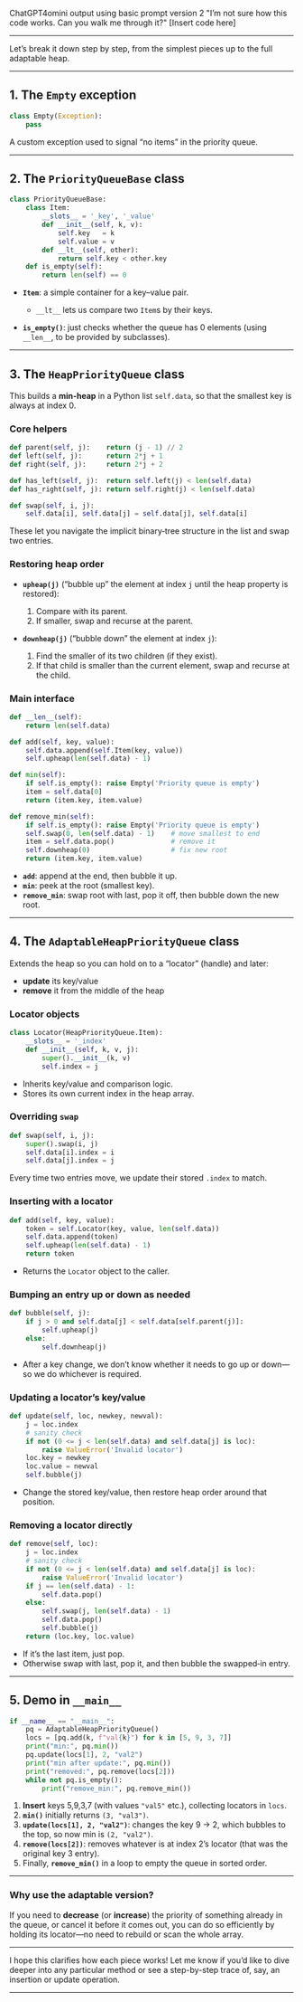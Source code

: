 ChatGPT4omini output using basic prompt version 2
"I’m not sure how this code works. Can you walk me through it?"
[Insert code here]

-----------------------------------------------------------------------------------------------------
Let’s break it down step by step, from the simplest pieces up to the full adaptable heap.

---

## 1. The `Empty` exception

```python
class Empty(Exception):
    pass
```

A custom exception used to signal “no items” in the priority queue.

---

## 2. The `PriorityQueueBase` class

```python
class PriorityQueueBase:
    class Item:
        __slots__ = '_key', '_value'
        def __init__(self, k, v):
            self.key   = k
            self.value = v
        def __lt__(self, other):
            return self.key < other.key
    def is_empty(self):
        return len(self) == 0
```

* **`Item`**: a simple container for a key–value pair.

  * `__lt__` lets us compare two `Item`s by their keys.
* **`is_empty()`**: just checks whether the queue has 0 elements (using `__len__`, to be provided by subclasses).

---

## 3. The `HeapPriorityQueue` class

This builds a **min-heap** in a Python list `self.data`, so that the smallest key is always at index 0.

### Core helpers

```python
def parent(self, j):    return (j - 1) // 2
def left(self, j):      return 2*j + 1
def right(self, j):     return 2*j + 2

def has_left(self, j):  return self.left(j) < len(self.data)
def has_right(self, j): return self.right(j) < len(self.data)

def swap(self, i, j):
    self.data[i], self.data[j] = self.data[j], self.data[i]
```

These let you navigate the implicit binary‐tree structure in the list and swap two entries.

### Restoring heap order

* **`upheap(j)`** (“bubble up” the element at index `j` until the heap property is restored):

  1. Compare with its parent.
  2. If smaller, swap and recurse at the parent.

* **`downheap(j)`** (“bubble down” the element at index `j`):

  1. Find the smaller of its two children (if they exist).
  2. If that child is smaller than the current element, swap and recurse at the child.

### Main interface

```python
def __len__(self):
    return len(self.data)

def add(self, key, value):
    self.data.append(self.Item(key, value))
    self.upheap(len(self.data) - 1)

def min(self):
    if self.is_empty(): raise Empty('Priority queue is empty')
    item = self.data[0]
    return (item.key, item.value)

def remove_min(self):
    if self.is_empty(): raise Empty('Priority queue is empty')
    self.swap(0, len(self.data) - 1)    # move smallest to end
    item = self.data.pop()              # remove it
    self.downheap(0)                    # fix new root
    return (item.key, item.value)
```

* **`add`**: append at the end, then bubble it up.
* **`min`**: peek at the root (smallest key).
* **`remove_min`**: swap root with last, pop it off, then bubble down the new root.

---

## 4. The `AdaptableHeapPriorityQueue` class

Extends the heap so you can hold on to a “locator” (handle) and later:

* **update** its key/value
* **remove** it from the middle of the heap

### Locator objects

```python
class Locator(HeapPriorityQueue.Item):
    __slots__ = '_index'
    def __init__(self, k, v, j):
        super().__init__(k, v)
        self.index = j
```

* Inherits key/value and comparison logic.
* Stores its own current index in the heap array.

### Overriding `swap`

```python
def swap(self, i, j):
    super().swap(i, j)
    self.data[i].index = i
    self.data[j].index = j
```

Every time two entries move, we update their stored `.index` to match.

### Inserting with a locator

```python
def add(self, key, value):
    token = self.Locator(key, value, len(self.data))
    self.data.append(token)
    self.upheap(len(self.data) - 1)
    return token
```

* Returns the `Locator` object to the caller.

### Bumping an entry up or down as needed

```python
def bubble(self, j):
    if j > 0 and self.data[j] < self.data[self.parent(j)]:
        self.upheap(j)
    else:
        self.downheap(j)
```

* After a key change, we don’t know whether it needs to go up or down—so we do whichever is required.

### Updating a locator’s key/value

```python
def update(self, loc, newkey, newval):
    j = loc.index
    # sanity check
    if not (0 <= j < len(self.data) and self.data[j] is loc):
        raise ValueError('Invalid locator')
    loc.key = newkey
    loc.value = newval
    self.bubble(j)
```

* Change the stored key/value, then restore heap order around that position.

### Removing a locator directly

```python
def remove(self, loc):
    j = loc.index
    # sanity check
    if not (0 <= j < len(self.data) and self.data[j] is loc):
        raise ValueError('Invalid locator')
    if j == len(self.data) - 1:
        self.data.pop()
    else:
        self.swap(j, len(self.data) - 1)
        self.data.pop()
        self.bubble(j)
    return (loc.key, loc.value)
```

* If it’s the last item, just pop.
* Otherwise swap with last, pop it, and then bubble the swapped‐in entry.

---

## 5. Demo in `__main__`

```python
if __name__ == "__main__":
    pq = AdaptableHeapPriorityQueue()
    locs = [pq.add(k, f"val{k}") for k in [5, 9, 3, 7]]
    print("min:", pq.min())
    pq.update(locs[1], 2, "val2")
    print("min after update:", pq.min())
    print("removed:", pq.remove(locs[2]))
    while not pq.is_empty():
        print("remove_min:", pq.remove_min())
```

1. **Insert** keys 5,9,3,7 (with values `"val5"` etc.), collecting locators in `locs`.
2. **`min()`** initially returns `(3, "val3")`.
3. **`update(locs[1], 2, "val2")`**: changes the key 9 → 2, which bubbles to the top, so now min is `(2, "val2")`.
4. **`remove(locs[2])`**: removes whatever is at index 2’s locator (that was the original key 3 entry).
5. Finally, **`remove_min()`** in a loop to empty the queue in sorted order.

---

### Why use the adaptable version?

If you need to **decrease** (or **increase**) the priority of something already in the queue, or cancel it before it comes out, you can do so efficiently by holding its locator—no need to rebuild or scan the whole array.

---

I hope this clarifies how each piece works! Let me know if you’d like to dive deeper into any particular method or see a step-by-step trace of, say, an insertion or update operation.


-----------------------------------------------------------------------------------------------------